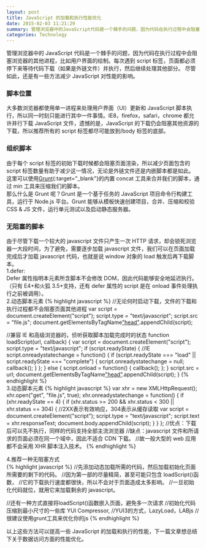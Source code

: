 ```yaml
---
layout: post
title: JavaScript 的加载和执行性能优化
date: 2015-02-03 11:21:29
summary: 管理浏览器中的JavaScript代码是一个棘手的问题，因为代码在执行过程中会阻塞浏览器的其他进程，比如用户界面的绘制。每次遇到 script 标签，页面都必须停下来等待代码下载（如果是外链文件）并执行，然后继续处理其他部分。尽管如此，还是有一些方法减少 JavaScript 对性能的影响 ...
categories: Technology
---
```


管理浏览器中的 JavaScript 代码是一个棘手的问题，因为代码在执行过程中会阻塞浏览器的其他进程，比如用户界面的绘制。每次遇到 script 标签，页面都必须停下来等待代码下载（如果是外链文件）并执行，然后继续处理其他部分。
尽管如此，还是有一些方法减少 JavaScript 对性能的影响。

### 脚本位置

大多数浏览器都使用单一进程来处理用户界面（UI）更新和 JavaScript 脚本执行，所以同一时刻只能进行其中一件事情。IE8，firefox，safari，chrome 都允许并行下载 JavaScript 文件，遗憾的是，JavaScript 的下载仍会阻塞其他资源的下载，所以推荐所有的 script 标签都尽可能放到/body 标签的底部。

### 组织脚本

由于每个 script 标签的初始下载时候都会阻塞页面渲染，所以减少页面包含的 script 标签数量有助于减少这一情况，无论是外链文件还是内嵌脚本都是如此。
这里可以使用[Grunt](http://www.gruntjs.org/){:target="_blank"}的内置 concat 工具来合并我们的脚本，通过 min 工具来压缩我们的脚本。  
那么什么是 Grunt 呢？Grunt 是一个基于任务的 JavaScript 项目命令行构建工具，运行于 Node.js 平台。Grunt 能够从模板快速创建项目，合并、压缩和校验 CSS & JS 文件，运行单元测试以及启动静态服务器。

### 无阻塞的脚本

由于尽管下载一个较大的 javascript 文件只产生一次 HTTP 请求，却会锁死浏览器一大段时间，为了避免，需要逐步加载 javascript 文件，我们可以在页面加载完成后才加载 javascript 代码，也就是说 window 对象的 load 触发后再下载脚本。  
1.defer:  
Defer 属性指明本元素所含脚本不会修改 DOM，因此代码能够安全地延迟执行。（只有 E4+和火狐 3.5+支持，还有 defer 属性的 script 是在 onload 事件处理执行之前被调用）。  
2.动态脚本元素
{% highlight javascript %}
//无论何时启动下载，文件的下载和执行过程都不会阻塞页面其他进程
var script = document.createElement("script");
script.type = "text/javascript";
script.src = "file.js";
document.getElementsByTagName["head"](0).appendChild(script);

//兼容 IE 和高级浏览器的，侦听获取脚本加载完成时的状态
function loadScript(url, callback) {
  var script = document.createElement("script");
  script.type = "text/javascript";
  if (script.readyState) { //IE
    script.onreadystatechange = function() {
      if (script.readyState === "load" || script.readyState === "complete") {
        script.onreadystatechange = null;
        callback();
      }
    };
  } else {
    script.onload = function() {
      callback();
    };
  }
  script.src = url;
  document.getElementsByTagName["head"](0).appendChild(script);
}
{% endhighlight %}  
3.动态脚本元素
{% highlight javascript %}
var xhr = new XMLHttpRequest();
xhr.open("get", "file.js", true);
xhr.onreadystatechange = function() {
  if (xhr.readyState == 4) {
    if (xhr.status >= 200 && xhr.status < 300 || xhr.status == 304) {
      //2XX表示有效响应，304表示从缓存读取
      var script = document.createElement("script");
      script.type = "text/javascript";
      script.text = xhr.responseText;
      document.body.appendChild(script);
    }
  }
};
//优点：下载后可以先不执行，同样的代码支持全部主流浏览器
//缺点：javascript 文件和所请求的页面必须在同一个域中，因此不适合 CDN 下载。
//故一般大型的 web 应用都不会采用 XHR 脚本注入技术。
{% endhighlight %}

4.推荐一种无阻塞方式  
{% highlight javascript %}
//先添加动态加载所需的代码，然后加载初始化页面所需要的剩下的代码。
//因为第一部的尽量精简，甚至可能只包含 loadScript()函数，
//它的下载执行速度都很快，所以不会对于页面造成太多影响。
//一旦初始化代码就位，就用它来加载剩余的 javascript。

<script type="text/javascript" src="loader.js"></script>
<script type="text/javascript">
  loadScript("the-rest.js", function() {
    Application.init(); //参考动态加载脚本
  });
</script>
//还有一种方式直接将loadScript()函数嵌入页面，避免多一次请求
//初始化代码压缩到最小尺寸的一些库  YUI Compressor,
//YUI3的方式，LazyLoad，LABjs
//很建议使用grunt工具来优化你的js
{% endhighlight %}

以上这些方法可以提高一些 JavaScript 的加载和执行的性能，下一篇文章想总结下关于数据访问方面的性能优化。
